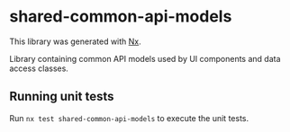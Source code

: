 # shared-common-api-models

This library was generated with [Nx](https://nx.dev).

Library containing common API models used by UI components and data access classes.

## Running unit tests

Run `nx test shared-common-api-models` to execute the unit tests.
